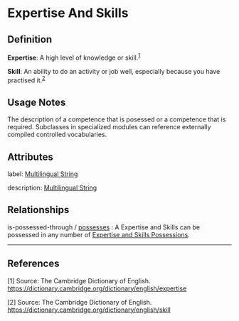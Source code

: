 # Expertise And Skills

## Definition
**Expertise**: A high level of knowledge or skill.<sup>[1](#fn1)</sup>

**Skill**: An ability to do an activity or job well, especially because you have practised it.<sup>[2](#fn2)</sup>

## Usage Notes
The description of a competence that is posessed or a competence that is required.
Subclasses in specialized modules can reference externally compiled controlled vocabularies.

## Attributes
label: [Multilingual String](../datatypes/Multilingual_String.md)

description: [Multilingual String](../datatypes/Multilingual_String.md)

## Relationships

<a name="rel__is-possessed-through">is-possessed-through</a> / [possesses](../entities/Expertise_and_Skills_Possession.md#user-content-rel__possesses) : A Expertise and Skills can be possessed in any number of [Expertise and Skills Possessions](../entities/Expertise_and_Skills_Possession.md).

---
## References
<a name="fn1">\[1\]</a> Source: The Cambridge Dictionary of English. https://dictionary.cambridge.org/dictionary/english/expertise

<a name="fn2">\[2\]</a> Source: The Cambridge Dictionary of English. https://dictionary.cambridge.org/dictionary/english/skill
